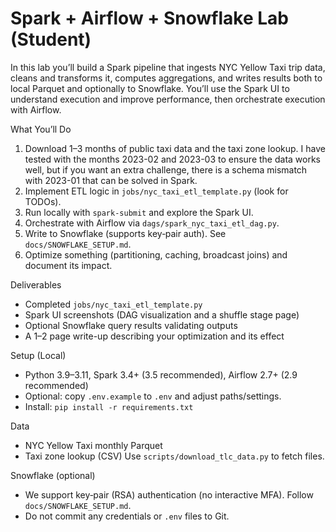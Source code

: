 # Spark + Airflow + Snowflake Lab (Student)

In this lab you’ll build a Spark pipeline that ingests NYC Yellow Taxi trip data, cleans and transforms it, computes aggregations, and writes results both to local Parquet and optionally to Snowflake. You’ll use the Spark UI to understand execution and improve performance, then orchestrate execution with Airflow.

What You’ll Do
1) Download 1–3 months of public taxi data and the taxi zone lookup. I have tested with the months 2023-02 and 2023-03 to ensure the data works well, but if you want an extra challenge, there is a schema mismatch with 2023-01 that can be solved in Spark.
2) Implement ETL logic in `jobs/nyc_taxi_etl_template.py` (look for TODOs).
3) Run locally with `spark-submit` and explore the Spark UI.
4) Orchestrate with Airflow via `dags/spark_nyc_taxi_etl_dag.py`.
5) Write to Snowflake (supports key‑pair auth). See `docs/SNOWFLAKE_SETUP.md`.
6) Optimize something (partitioning, caching, broadcast joins) and document its impact.

Deliverables
- Completed `jobs/nyc_taxi_etl_template.py`
- Spark UI screenshots (DAG visualization and a shuffle stage page)
- Optional Snowflake query results validating outputs
- A 1–2 page write-up describing your optimization and its effect

Setup (Local)
- Python 3.9–3.11, Spark 3.4+ (3.5 recommended), Airflow 2.7+ (2.9 recommended)
- Optional: copy `.env.example` to `.env` and adjust paths/settings.
- Install: `pip install -r requirements.txt`

Data
- NYC Yellow Taxi monthly Parquet
- Taxi zone lookup (CSV)
Use `scripts/download_tlc_data.py` to fetch files.

Snowflake (optional)
- We support key‑pair (RSA) authentication (no interactive MFA). Follow `docs/SNOWFLAKE_SETUP.md`.
- Do not commit any credentials or `.env` files to Git.
